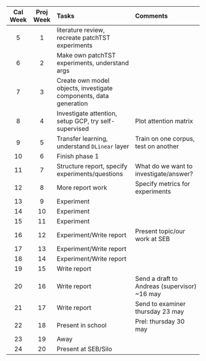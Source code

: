 | Cal Week | Proj Week | Tasks | Comments                                     |
|:--------:|:---------:|:-----|:---------------------------------------------|
|    5     | 1         |literature review, recreate patchTST experiments|                                              |
|    6     | 2         |Make own patchTST experiments, understand args       |                                              |
|    7     | 3         |Create own model objects, investigate components, data generation|                                              |
|    8     | 4         |Investigate attention, setup GCP, try self-supervised| Plot attention matrix                        |
|    9     | 5         |Transfer learning, understand `DLinear` layer| Train on one corpus, test on another         |
|    10    | 6         |Finish phase 1       |                                              |
|    11    | 7         |Structure report, specify experiments/questions| What do we want to investigate/answer?       |
|    12    | 8         |More report work       | Specify metrics for experiments              |
|    13    | 9         |Experiment|                                              |
|    14    | 10        |Experiment|                                              |
|    15    | 11        |Experiment|                                              |
|    16    | 12        |Experiment/Write report| Present topic/our work at SEB                |
|    17    | 13        |Experiment/Write report      |                                              |
|    18    | 14        |Experiment/Write report       |                                              |
|    19    | 15        |Write report       |                                              |
|    20    | 16        |Write report      | Send a draft to Andreas (supervisor) ~16 may |
|    21    | 17        |Write report       | Send to examiner thursday 23 may             |
|    22    | 18        |Present in school      | Prel: thursday 30 may                        |
|    23    | 19        |Away       |                                              |
|    24    | 20        |Present at SEB/Silo |                                              |